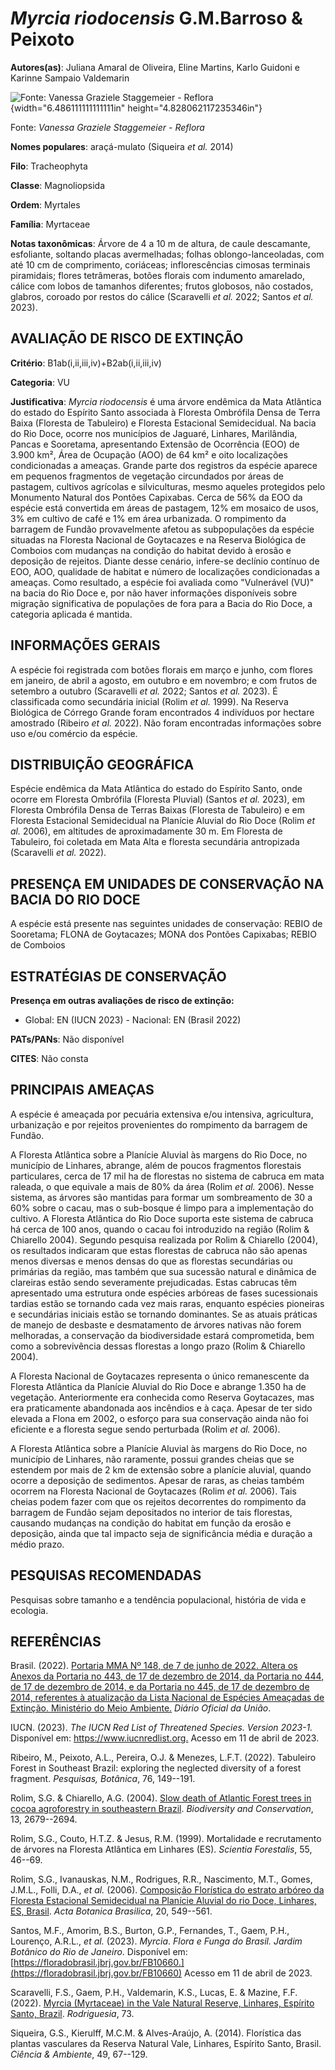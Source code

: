 # *Myrcia riodocensis* G.M.Barroso & Peixoto

**Autores(as)**: Juliana Amaral de Oliveira, Eline Martins, Karlo Guidoni e Karinne Sampaio Valdemarin

![Fonte: Vanessa Graziele Staggemeier - Reflora](media/rId20.png){width="6.486111111111111in" height="4.828062117235346in"}

Fonte: *Vanessa Graziele Staggemeier - Reflora*

**Nomes populares**: araçá-mulato (Siqueira *et al.* 2014)

**Filo**: Tracheophyta

**Classe**: Magnoliopsida

**Ordem**: Myrtales

**Família**: Myrtaceae

**Notas taxonômicas**: Árvore de 4 a 10 m de altura, de caule descamante, esfoliante, soltando placas avermelhadas; folhas oblongo-lanceoladas, com até 10 cm de comprimento, coriáceas; inflorescências cimosas terminais piramidais; flores tetrâmeras, botões florais com indumento amarelado, cálice com lobos de tamanhos diferentes; frutos globosos, não costados, glabros, coroado por restos do cálice (Scaravelli *et al.* 2022; Santos *et al.* 2023).

## AVALIAÇÃO DE RISCO DE EXTINÇÃO

**Critério**: B1ab(i,ii,iii,iv)+B2ab(i,ii,iii,iv)

**Categoria**: VU

**Justificativa**: *Myrcia riodocensis* é uma árvore endêmica da Mata Atlântica do estado do Espírito Santo associada à Floresta Ombrófila Densa de Terra Baixa (Floresta de Tabuleiro) e Floresta Estacional Semidecidual. Na bacia do Rio Doce, ocorre nos municípios de Jaguaré, Linhares, Marilândia, Pancas e Sooretama, apresentando Extensão de Ocorrência (EOO) de 3.900 km², Área de Ocupação (AOO) de 64 km² e oito localizações condicionadas a ameaças. Grande parte dos registros da espécie aparece em pequenos fragmentos de vegetação circundados por áreas de pastagem, cultivos agrícolas e silviculturas, mesmo aqueles protegidos pelo Monumento Natural dos Pontões Capixabas. Cerca de 56% da EOO da espécie está convertida em áreas de pastagem, 12% em mosaico de usos, 3% em cultivo de café e 1% em área urbanizada. O rompimento da barragem de Fundão provavelmente afetou as subpopulações da espécie situadas na Floresta Nacional de Goytacazes e na Reserva
Biológica de Comboios com mudanças na condição do habitat devido à erosão e deposição de rejeitos. Diante desse cenário, infere-se declínio contínuo de EOO, AOO, qualidade de habitat e número de localizações condicionadas a ameaças. Como resultado, a espécie foi avaliada como "Vulnerável (VU)" na bacia do Rio Doce e, por não haver informações disponíveis sobre migração significativa de populações de fora para a Bacia do Rio Doce, a categoria aplicada é mantida.

## INFORMAÇÕES GERAIS

A espécie foi registrada com botões florais em março e junho, com flores em janeiro, de abril a agosto, em outubro e em novembro; e com frutos de setembro a outubro (Scaravelli *et al.* 2022; Santos *et al.* 2023). É classificada como secundária inicial (Rolim *et al.* 1999). Na Reserva Biológica de Córrego Grande foram encontrados 4 indivíduos por hectare amostrado (Ribeiro *et al.* 2022). Não foram encontradas informações sobre uso e/ou comércio da espécie.

## DISTRIBUIÇÃO GEOGRÁFICA

Espécie endêmica da Mata Atlântica do estado do Espírito Santo, onde ocorre em Floresta Ombrófila (Floresta Pluvial) (Santos *et al.* 2023), em Floresta Ombrófila Densa de Terras Baixas (Floresta de Tabuleiro) e em Floresta Estacional Semidecidual na Planície Aluvial do Rio Doce (Rolim *et al.* 2006), em altitudes de aproximadamente 30 m. Em Floresta de Tabuleiro, foi coletada em Mata Alta e floresta secundária antropizada (Scaravelli *et al.* 2022).

## PRESENÇA EM UNIDADES DE CONSERVAÇÃO NA BACIA DO RIO DOCE

A espécie está presente nas seguintes unidades de conservação: REBIO de Sooretama; FLONA de Goytacazes; MONA dos Pontões Capixabas; REBIO de Comboios

## ESTRATÉGIAS DE CONSERVAÇÃO

**Presença em outras avaliações de risco de extinção:**

-   Global: EN (IUCN 2023) -   Nacional: EN (Brasil 2022)

**PATs/PANs**: Não disponível

**CITES**: Não consta

## PRINCIPAIS AMEAÇAS

A espécie é ameaçada por pecuária extensiva e/ou intensiva, agricultura, urbanização e por rejeitos provenientes do rompimento da barragem de Fundão.

A Floresta Atlântica sobre a Planície Aluvial às margens do Rio Doce, no município de Linhares, abrange, além de poucos fragmentos florestais particulares, cerca de 17 mil ha de florestas no sistema de cabruca em mata raleada, o que equivale a mais de 80% da área (Rolim *et al.* 2006). Nesse sistema, as árvores são mantidas para formar um sombreamento de 30 a 60% sobre o cacau, mas o sub-bosque é limpo para a implementação do cultivo. A Floresta Atlântica do Rio Doce suporta este sistema de cabruca há cerca de 100 anos, quando o cacau foi introduzido na região (Rolim & Chiarello 2004). Segundo pesquisa realizada por Rolim & Chiarello (2004), os resultados indicaram que estas florestas de cabruca não são apenas menos diversas e menos densas do que as florestas secundárias ou primárias da região, mas também que sua sucessão natural e dinâmica de clareiras estão sendo severamente prejudicadas. Estas cabrucas têm apresentado uma estrutura onde espécies arbóreas
de fases sucessionais tardias estão se tornando cada vez mais raras, enquanto espécies pioneiras e secundárias iniciais estão se tornando dominantes.  Se as atuais práticas de manejo de desbaste e desmatamento de árvores nativas não forem melhoradas, a conservação da biodiversidade estará comprometida, bem como a sobrevivência dessas florestas a longo prazo (Rolim & Chiarello 2004).

A Floresta Nacional de Goytacazes representa o único remanescente da Floresta Atlântica da Planície Aluvial do Rio Doce e abrange 1.350 ha de vegetação. Anteriormente era conhecida como Reserva Goytacazes, mas era praticamente abandonada aos incêndios e à caça. Apesar de ter sido elevada a Flona em 2002, o esforço para sua conservação ainda não foi eficiente e a floresta segue sendo perturbada (Rolim *et al.* 2006).

A Floresta Atlântica sobre a Planície Aluvial às margens do Rio Doce, no município de Linhares, não raramente, possui grandes cheias que se estendem por mais de 2 km de extensão sobre a planície aluvial, quando ocorre a deposição de sedimentos. Apesar de raras, as cheias também ocorrem na Floresta Nacional de Goytacazes (Rolim *et al.* 2006). Tais cheias podem fazer com que os rejeitos decorrentes do rompimento da barragem de Fundão sejam depositados no interior de tais florestas, causando mudanças na condição do habitat em função da erosão e deposição, ainda que tal impacto seja de significância média e duração a médio prazo.

## PESQUISAS RECOMENDADAS

Pesquisas sobre tamanho e a tendência populacional, história de vida e ecologia.

## REFERÊNCIAS

Brasil. (2022). [Portaria MMA Nº 148, de 7 de junho de 2022. Altera os Anexos da Portaria no 443, de 17 de dezembro de 2014, da Portaria no 444, de 17 de dezembro de 2014, e da Portaria no 445, de 17 de dezembro de 2014, referentes à atualização da Lista Nacional de Espécies Ameaçadas de Extinção. Ministério do Meio Ambiente.](https://in.gov.br/en/web/dou/-/portaria-mma-n-148-de-7-de-junho-de-2022-406272733) *Diário Oficial da União*.

IUCN. (2023). *The IUCN Red List of Threatened Species. Version 2023-1.* Disponível em: <https://www.iucnredlist.org.> Acesso em 11 de abril de 2023.

Ribeiro, M., Peixoto, A.L., Pereira, O.J. & Menezes, L.F.T. (2022).  Tabuleiro Forest in Southeast Brazil: exploring the neglected diversity of a forest fragment. *Pesquisas, Botânica*, 76, 149--191.

Rolim, S.G. & Chiarello, A.G. (2004). [Slow death of Atlantic Forest trees in cocoa agroforestry in southeastern Brazil](https://doi.org/10.1007/s10531-004-2142-5). *Biodiversity and Conservation*, 13, 2679--2694.

Rolim, S.G., Couto, H.T.Z. & Jesus, R.M. (1999). Mortalidade e recrutamento de árvores na Floresta Atlântica em Linhares (ES).  *Scientia Forestalis*, 55, 46--69.

Rolim, S.G., Ivanauskas, N.M., Rodrigues, R.R., Nascimento, M.T., Gomes, J.M.L., Folli, D.A., *et al.* (2006). [Composição Florística do estrato arbóreo da Floresta Estacional Semidecidual na Planície Aluvial do rio Doce, Linhares, ES, Brasil](https://doi.org/10.1590/S0102-33062006000300005). *Acta Botanica Brasilica*, 20, 549--561.

Santos, M.F., Amorim, B.S., Burton, G.P., Fernandes, T., Gaem, P.H., Lourenço, A.R.L., *et al.* (2023). *Myrcia*. *Flora e Funga do Brasil.  Jardim Botânico do Rio de Janeiro*. Disponível em: [https://floradobrasil.jbrj.gov.br/FB10660.](https://floradobrasil.jbrj.gov.br/FB10660) Acesso em 11 de abril de 2023.

Scaravelli, F.S., Gaem, P.H., Valdemarin, K.S., Lucas, E. & Mazine, F.F.  (2022). [Myrcia (Myrtaceae) in the Vale Natural Reserve, Linhares, Espírito Santo, Brazil](https://doi.org/10.1590/2175-7860202273024).  *Rodriguesia*, 73.

Siqueira, G.S., Kierulff, M.C.M. & Alves-Araújo, A. (2014). Florística das plantas vasculares da Reserva Natural Vale, Linhares, Espírito Santo, Brasil. *Ciência & Ambiente*, 49, 67--129.
